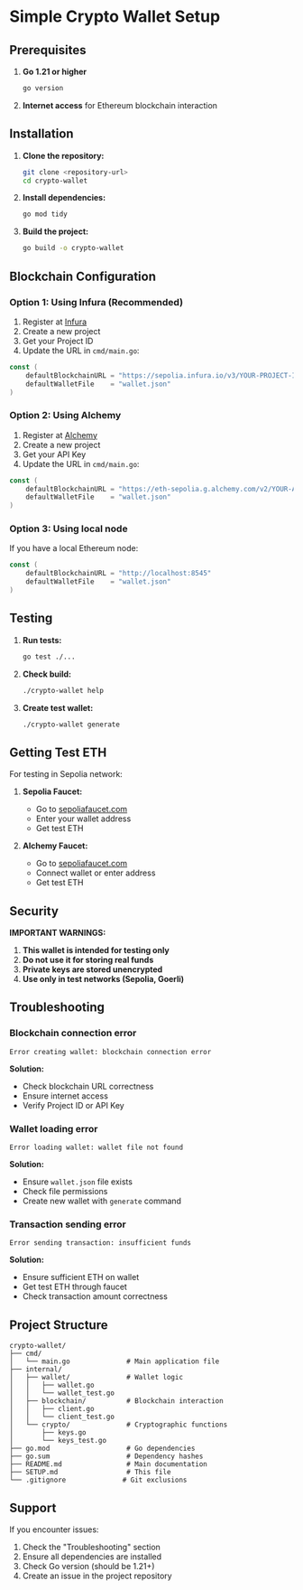 # Simple Crypto Wallet Setup

## Prerequisites

1. **Go 1.21 or higher**
   ```bash
   go version
   ```

2. **Internet access** for Ethereum blockchain interaction

## Installation

1. **Clone the repository:**
   ```bash
   git clone <repository-url>
   cd crypto-wallet
   ```

2. **Install dependencies:**
   ```bash
   go mod tidy
   ```

3. **Build the project:**
   ```bash
   go build -o crypto-wallet
   ```

## Blockchain Configuration

### Option 1: Using Infura (Recommended)

1. Register at [Infura](https://infura.io/)
2. Create a new project
3. Get your Project ID
4. Update the URL in `cmd/main.go`:

```go
const (
    defaultBlockchainURL = "https://sepolia.infura.io/v3/YOUR-PROJECT-ID"
    defaultWalletFile    = "wallet.json"
)
```

### Option 2: Using Alchemy

1. Register at [Alchemy](https://www.alchemy.com/)
2. Create a new project
3. Get your API Key
4. Update the URL in `cmd/main.go`:

```go
const (
    defaultBlockchainURL = "https://eth-sepolia.g.alchemy.com/v2/YOUR-API-KEY"
    defaultWalletFile    = "wallet.json"
)
```

### Option 3: Using local node

If you have a local Ethereum node:

```go
const (
    defaultBlockchainURL = "http://localhost:8545"
    defaultWalletFile    = "wallet.json"
)
```

## Testing

1. **Run tests:**
   ```bash
   go test ./...
   ```

2. **Check build:**
   ```bash
   ./crypto-wallet help
   ```

3. **Create test wallet:**
   ```bash
   ./crypto-wallet generate
   ```

## Getting Test ETH

For testing in Sepolia network:

1. **Sepolia Faucet:**
   - Go to [sepoliafaucet.com](https://sepoliafaucet.com/)
   - Enter your wallet address
   - Get test ETH

2. **Alchemy Faucet:**
   - Go to [sepoliafaucet.com](https://sepoliafaucet.com/)
   - Connect wallet or enter address
   - Get test ETH

## Security

**IMPORTANT WARNINGS:**

1. **This wallet is intended for testing only**
2. **Do not use it for storing real funds**
3. **Private keys are stored unencrypted**
4. **Use only in test networks (Sepolia, Goerli)**

## Troubleshooting

### Blockchain connection error

```
Error creating wallet: blockchain connection error
```

**Solution:**
- Check blockchain URL correctness
- Ensure internet access
- Verify Project ID or API Key

### Wallet loading error

```
Error loading wallet: wallet file not found
```

**Solution:**
- Ensure `wallet.json` file exists
- Check file permissions
- Create new wallet with `generate` command

### Transaction sending error

```
Error sending transaction: insufficient funds
```

**Solution:**
- Ensure sufficient ETH on wallet
- Get test ETH through faucet
- Check transaction amount correctness

## Project Structure

```
crypto-wallet/
├── cmd/
│   └── main.go              # Main application file
├── internal/
│   ├── wallet/              # Wallet logic
│   │   ├── wallet.go
│   │   └── wallet_test.go
│   ├── blockchain/          # Blockchain interaction
│   │   ├── client.go
│   │   └── client_test.go
│   └── crypto/              # Cryptographic functions
│       ├── keys.go
│       └── keys_test.go
├── go.mod                   # Go dependencies
├── go.sum                   # Dependency hashes
├── README.md                # Main documentation
├── SETUP.md                 # This file
└── .gitignore              # Git exclusions
```

## Support

If you encounter issues:

1. Check the "Troubleshooting" section
2. Ensure all dependencies are installed
3. Check Go version (should be 1.21+)
4. Create an issue in the project repository 